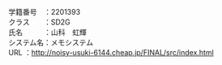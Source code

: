 学籍番号　：2201393 <br>
クラス　　：SD2G <br>
氏名　　　：山科　虹輝 <br>
システム名：メモシステム <br>
URL      ：http://noisy-usuki-6144.cheap.jp/FINAL/src/index.html

